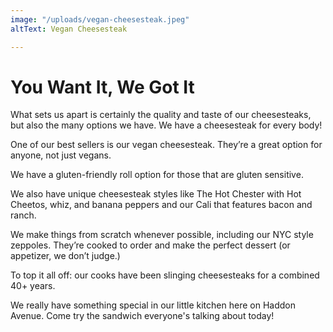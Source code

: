 ```yaml
---
image: "/uploads/vegan-cheesesteak.jpeg"
altText: Vegan Cheesesteak

---
```

# You Want It, We Got It

What sets us apart is certainly the quality and taste of our cheesesteaks, but also the many options we have. We have a cheesesteak for every body!

One of our best sellers is our vegan cheesesteak. They’re a great option for anyone, not just vegans. 

We have a gluten-friendly roll option for those that are gluten sensitive.

We also have unique cheesesteak styles like The Hot Chester with Hot Cheetos, whiz, and banana peppers and our Cali that features bacon and ranch. 

We make things from scratch whenever possible, including our NYC style zeppoles. They’re cooked to order and make the perfect dessert (or appetizer, we don’t judge.)

To top it all off: our cooks have been slinging cheesesteaks for a combined 40+ years.

We really have something special in our little kitchen here on Haddon Avenue.  Come try the sandwich everyone's talking about today!